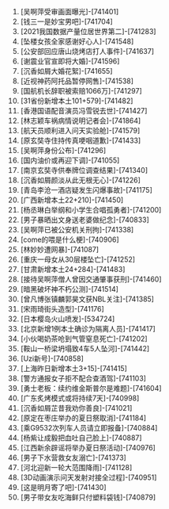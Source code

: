 
1. [吴啊萍受审画面曝光]-[741401]
1. [钱三一是妙宝男吧]-[741704]
1. [2021我国数据产量位居世界第二]-[741283]
1. [坠楼女孩全家感谢好心人]-[741548]
1. [公安部回应唐山烧烤店打人事件]-[741637]
1. [谢震业官宣即将大婚]-[741596]
1. [沉香如屑大婚花絮]-[741655]
1. [近视神药阿托品暂停网售]-[741538]
1. [国航机长辞职被索赔1066万]-[741297]
1. [31省份新增本土101+579]-[741482]
1. [香港国语配音演员冯雪锐去世]-[741427]
1. [林志颖车祸病情说明记者会]-[741864]
1. [航天员顺利进入问天实验舱]-[741579]
1. [原玄奘寺住持传真哽咽道歉]-[741433]
1. [吴啊萍身份公布]-[741296]
1. [国内油价或再迎下调]-[741055]
1. [南京玄奘寺供奉牌位调查结果]-[741340]
1. [沉香如屑颜淡从此无根无心]-[741226]
1. [青岛李沧一酒店疑发生闪爆事故]-[741175]
1. [广西新增本土22+210]-[741450]
1. [杨丞琳白举纲和小学生合唱孤勇者]-[741200]
1. [男子暴晒出文身送老婆做纪念]-[740833]
1. [吴啊萍已被公安机关刑拘]-[741338]
1. [come的喂是什么梗]-[740906]
1. [林妙妙遭网暴]-[741087]
1. [重庆一母女从30层楼坠亡]-[741252]
1. [甘肃新增本土24+284]-[741483]
1. [接待吴啊萍僧人曾因交通肇事获刑]-[741460]
1. [暗黑破坏神不朽公测]-[741514]
1. [曾凡博张镇麟郭昊文获NBL关注]-[741385]
1. [宋雨琦街头造型]-[741176]
1. [日本樱岛火山喷发]-[534724]
1. [北京新增1例本土确诊为隔离人员]-[741417]
1. [小伙喝奶茶呛到气管窒息死亡]-[741202]
1. [鞍山一桥梁坍塌致4车5人坠河]-[741442]
1. [Uzi新号]-[740858]
1. [上海昨日新增本土3+15]-[741415]
1. [警方通报女子拒不配合查酒驾]-[741103]
1. [勇士老板：续约维金斯普尔是难题]-[741604]
1. [广东炙烤模式或将持续7天]-[740998]
1. [沉香如屑芷昔我劝你善良]-[741021]
1. [原定在枣庄举办的夏日祭取消]-[741184]
1. [乘G9532次列车人员请立即报备]-[740884]
1. [杨紫让成毅把血吐自己脸上]-[740887]
1. [江西新余辟谣将举办夏日祭活动]-[740976]
1. [男子下水营救女友溺亡]-[741373]
1. [河北迎新一轮大范围降雨]-[741128]
1. [3D动画演示问天发射对接全过程]-[740951]
1. [这是明月寄了吧]-[741430]
1. [男子带女友吃海鲜只付塑料袋钱]-[740879]